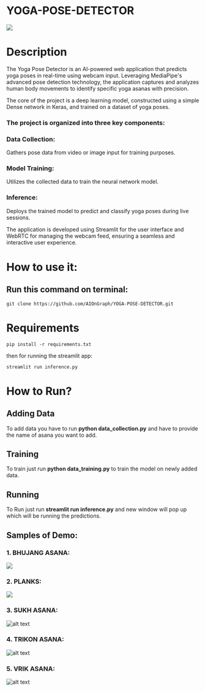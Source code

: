 # YOGA-POSE-DETECTOR
<img src="yoga.png"/>
<h1>Description</h1>

The Yoga Pose Detector is an AI-powered web application that predicts yoga poses in real-time using webcam input. Leveraging MediaPipe's advanced pose detection technology, the application captures and analyzes human body movements to identify specific yoga asanas with precision.

The core of the project is a deep learning model, constructed using a simple Dense network in Keras, and trained on a dataset of yoga poses. 

### The project is organized into three key components:

### Data Collection: 
Gathers pose data from video or image input for training purposes.
### Model Training:
Utilizes the collected data to train the neural network model.
### Inference:
Deploys the trained model to predict and classify yoga poses during live sessions.

The application is developed using Streamlit for the user interface and WebRTC for managing the webcam feed, ensuring a seamless and interactive user experience.

<h1>How to use it: </h1>
<h2>Run this command on terminal: </h2>

```
git clone https://github.com/AIOnGraph/YOGA-POSE-DETECTOR.git
``` 

<h1>Requirements</h1>

```
pip install -r requirements.txt
``` 
then for running the streamlit app:
``` 
streamlit run inference.py
``` 

<h1>How to Run?</h1>
<h2>Adding Data</h2>
  To add data you have to run <b>python data_collection.py</b> and  have to provide the name of asana you want to add.
 <h2>Training</h2>
  To train just run <b>python data_training.py</b> to train the model on newly added data.
  <h2>Running</h2>
  To Run just run <b>streamlit run inference.py</b> and new window will pop up which will be running the predictions.

  ## Samples of Demo:
  ### 1. BHUJANG ASANA:
  <img src="Bhujang Asan.png"/>

  ### 2. PLANKS:
  <img src="Planks.png"/>

  ### 3. SUKH ASANA:
  ![alt text](<Sukh Asan.png>)

  ### 4. TRIKON ASANA:
  ![alt text](<Trikon Asan.png>)

  ### 5. VRIK ASANA:
  ![alt text](<Vrik asan.png>)



  




  


  
